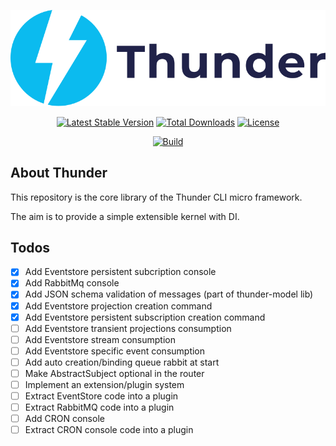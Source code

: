 <p align="center"><img src="./resources/thunder-logo.svg"></p>

<p align="center">
<a href="https://packagist.org/packages/rxthunder/core"><img src="https://poser.pugx.org/rxthunder/core/v/stable.svg" alt="Latest Stable Version"></a>
<a href="https://packagist.org/packages/rxthunder/core"><img src="https://poser.pugx.org/rxthunder/core/d/total.svg" alt="Total Downloads"></a>
<a href="https://packagist.org/packages/rxthunder/core"><img src="https://poser.pugx.org/rxthunder/core/license.svg" alt="License"></a>
</p>
<p align="center">
<a href="https://travis-ci.org/RxThunder/Core"><img src="https://travis-ci.org/RxThunder/Core.svg?branch=master" alt="Build"></a>
<p align="center">


## About Thunder

This repository is the core library of the Thunder CLI micro framework.

The aim is to provide a simple extensible kernel with DI.

## Todos
- [X] Add Eventstore persistent subcription console
- [X] Add RabbitMq console
- [X] Add JSON schema validation of messages (part of thunder-model lib)
- [X] Add Eventstore projection creation command
- [X] Add Eventstore persistent subscription creation command
- [ ] Add Eventstore transient projections consumption
- [ ] Add Eventstore stream consumption
- [ ] Add Eventstore specific event consumption
- [ ] Add auto creation/binding queue rabbit at start
- [ ] Make AbstractSubject optional in the router
- [ ] Implement an extension/plugin system
- [ ] Extract EventStore code into a plugin
- [ ] Extract RabbitMQ code into a plugin
- [ ] Add CRON console
- [ ] Extract CRON console code into a plugin
